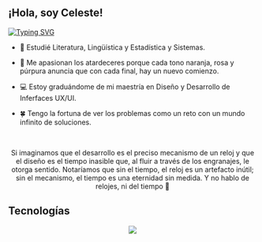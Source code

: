 ## ¡Hola, soy Celeste!

[![Typing SVG](https://readme-typing-svg.demolab.com/?lines=Delivery+Manager+and+Product+Designer+;AI+Projects)](https://git.io/typing-svg)

- 🦖 Estudié Literatura, Lingüística y Estadística y Sistemas.

- 🌇 Me apasionan los atardeceres porque cada tono naranja, rosa y púrpura anuncia que con cada final, hay un nuevo comienzo.
  
- 💻 Estoy graduándome de mi maestría en Diseño y Desarrollo de Inferfaces UX/UI.
  
- 🍀 Tengo la fortuna de ver los problemas como un reto con un mundo infinito de soluciones.
  
</br>
<p align="center"> Si imaginamos que el desarrollo es el preciso mecanismo de un reloj y que el diseño es el tiempo inasible que, al fluir a través de los engranajes, le otorga sentido. Notaríamos que sin el tiempo, el reloj es un artefacto inútil; sin el mecanismo, el tiempo es una eternidad sin medida. Y no hablo de relojes, ni del tiempo 💭 </p>


## Tecnologías
<p align="center">
  <a href="https://skillicons.dev">
    <img src="https://skillicons.dev/icons?i=figma,react,nodejs,py,aws" />
  </a>
</p>

